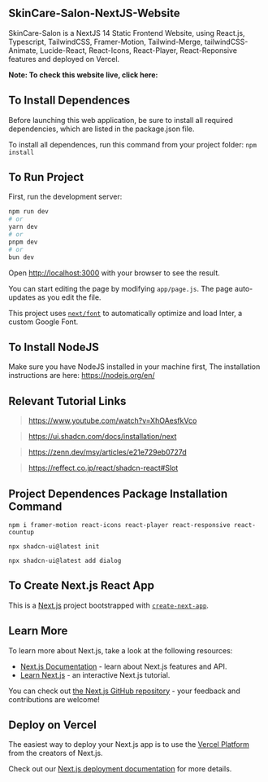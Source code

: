






## SkinCare-Salon-NextJS-Website

SkinCare-Salon is a NextJS 14 Static Frontend Website, using React.js, Typescript, TailwindCSS, Framer-Motion, Tailwind-Merge, tailwindCSS-Animate, Lucide-React, React-Icons, React-Player, React-Reponsive features and deployed on Vercel.

**Note: To check this website live, click here:** 

## To Install Dependences

Before launching this web application, be sure to install all required dependencies, which are listed in the package.json file.

To install all dependences, run this command from your project folder: `npm install`

## To Run Project

First, run the development server:

```bash
npm run dev
# or
yarn dev
# or
pnpm dev
# or
bun dev
```

Open [http://localhost:3000](http://localhost:3000) with your browser to see the result.

You can start editing the page by modifying `app/page.js`. The page auto-updates as you edit the file.

This project uses [`next/font`](https://nextjs.org/docs/basic-features/font-optimization) to automatically optimize and load Inter, a custom Google Font.

## To Install NodeJS

Make sure you have NodeJS installed in your machine first, The installation instructions are here: https://nodejs.org/en/

## Relevant Tutorial Links

> https://www.youtube.com/watch?v=XhOAesfkVco

> https://ui.shadcn.com/docs/installation/next

> https://zenn.dev/msy/articles/e21e729eb0727d

> https://reffect.co.jp/react/shadcn-react#Slot

## Project Dependences Package Installation Command

```
npm i framer-motion react-icons react-player react-responsive react-countup

npx shadcn-ui@latest init

npx shadcn-ui@latest add dialog
```

## To Create Next.js React App

This is a [Next.js](https://nextjs.org/) project bootstrapped with [`create-next-app`](https://github.com/vercel/next.js/tree/canary/packages/create-next-app).

## Learn More

To learn more about Next.js, take a look at the following resources:

- [Next.js Documentation](https://nextjs.org/docs) - learn about Next.js features and API.
- [Learn Next.js](https://nextjs.org/learn) - an interactive Next.js tutorial.

You can check out [the Next.js GitHub repository](https://github.com/vercel/next.js/) - your feedback and contributions are welcome!

## Deploy on Vercel

The easiest way to deploy your Next.js app is to use the [Vercel Platform](https://vercel.com/new?utm_medium=default-template&filter=next.js&utm_source=create-next-app&utm_campaign=create-next-app-readme) from the creators of Next.js.

Check out our [Next.js deployment documentation](https://nextjs.org/docs/deployment) for more details.

